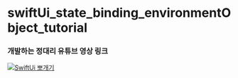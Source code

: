 # swiftUi_state_binding_environmentObject_tutorial

### 개발하는 정대리 유튜브 영상 링크
[![SwiftUi 뽀개기](https://i9.ytimg.com/vi/RHWvCTQf_hc/mqdefault.jpg?v=613c6202&sqp=CLDN8YkG&rs=AOn4CLCLAbPi_WHOePhtPFBjQC9oOkSdxg)](https://youtu.be/1BjRFQCROoM)
